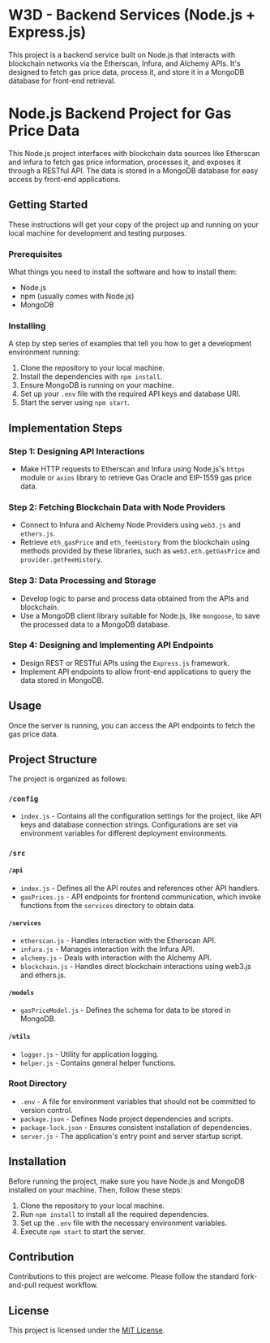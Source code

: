 # W3D - Backend Services (Node.js + Express.js)

This project is a backend service built on Node.js that interacts with blockchain networks via the Etherscan, Infura, and Alchemy APIs. It's designed to fetch gas price data, process it, and store it in a MongoDB database for front-end retrieval.

# Node.js Backend Project for Gas Price Data

This Node.js project interfaces with blockchain data sources like Etherscan and Infura to fetch gas price information, processes it, and exposes it through a RESTful API. The data is stored in a MongoDB database for easy access by front-end applications.

## Getting Started

These instructions will get your copy of the project up and running on your local machine for development and testing purposes.

### Prerequisites

What things you need to install the software and how to install them:

- Node.js
- npm (usually comes with Node.js)
- MongoDB

### Installing

A step by step series of examples that tell you how to get a development environment running:

1. Clone the repository to your local machine.
2. Install the dependencies with `npm install`.
3. Ensure MongoDB is running on your machine.
4. Set up your `.env` file with the required API keys and database URI.
5. Start the server using `npm start`.

## Implementation Steps

### Step 1: Designing API Interactions

- Make HTTP requests to Etherscan and Infura using Node.js's `https` module or `axios` library to retrieve Gas Oracle and EIP-1559 gas price data.

### Step 2: Fetching Blockchain Data with Node Providers

- Connect to Infura and Alchemy Node Providers using `web3.js` and `ethers.js`.
- Retrieve `eth_gasPrice` and `eth_feeHistory` from the blockchain using methods provided by these libraries, such as `web3.eth.getGasPrice` and `provider.getFeeHistory`.

### Step 3: Data Processing and Storage

- Develop logic to parse and process data obtained from the APIs and blockchain.
- Use a MongoDB client library suitable for Node.js, like `mongoose`, to save the processed data to a MongoDB database.

### Step 4: Designing and Implementing API Endpoints

- Design REST or RESTful APIs using the `Express.js` framework.
- Implement API endpoints to allow front-end applications to query the data stored in MongoDB.

## Usage

Once the server is running, you can access the API endpoints to fetch the gas price data.

## Project Structure

The project is organized as follows:

### `/config`

- `index.js` - Contains all the configuration settings for the project, like API keys and database connection strings. Configurations are set via environment variables for different deployment environments.

### `/src`

#### `/api`

- `index.js` - Defines all the API routes and references other API handlers.
- `gasPrices.js` - API endpoints for frontend communication, which invoke functions from the `services` directory to obtain data.

#### `/services`

- `etherscan.js` - Handles interaction with the Etherscan API.
- `infura.js` - Manages interaction with the Infura API.
- `alchemy.js` - Deals with interaction with the Alchemy API.
- `blockchain.js` - Handles direct blockchain interactions using web3.js and ethers.js.

#### `/models`

- `gasPriceModel.js` - Defines the schema for data to be stored in MongoDB.

#### `/utils`

- `logger.js` - Utility for application logging.
- `helper.js` - Contains general helper functions.

### Root Directory

- `.env` - A file for environment variables that should not be committed to version control.
- `package.json` - Defines Node project dependencies and scripts.
- `package-lock.json` - Ensures consistent installation of dependencies.
- `server.js` - The application's entry point and server startup script.

## Installation

Before running the project, make sure you have Node.js and MongoDB installed on your machine. Then, follow these steps:

1. Clone the repository to your local machine.
2. Run `npm install` to install all the required dependencies.
3. Set up the `.env` file with the necessary environment variables.
4. Execute `npm start` to start the server.

## Contribution

Contributions to this project are welcome. Please follow the standard fork-and-pull request workflow.

## License

This project is licensed under the [MIT License](LICENSE).
